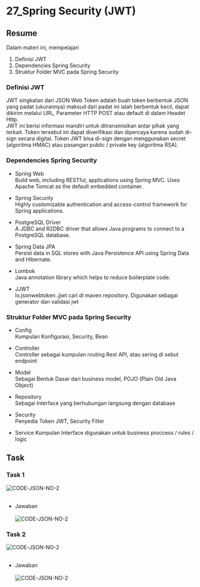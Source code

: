 # 27_Spring Security (JWT)

## Resume

Dalam materi ini, mempelajari <br />

1. Definisi JWT <br />
2. Dependencies Spring Security <br />
3. Struktur Folder MVC pada Spring Security<br />

### Definisi JWT

JWT singkatan dari JSON Web Token adalah buah token berbentuk JSON yang padat (ukurannya) maksud dari padat ini ialah berbentuk kecil, dapat dikirim melalui URL, Parameter HTTP POST atau default di dalam Headet Http.<br />JWT ini berisi informasi mandiri untuk ditransmisikan antar pihak yang terkait. Token tersebut ini dapat diverifikasi dan dipercaya karena sudah di-sign secara digital. Token JWT bisa di-sign dengan menggunakan secret (algoritma HMAC) atau pasangan public / private key (algoritma RSA).

### Dependencies Spring Security

- Spring Web <br />
  Build web, including RESTful, applications using Spring MVC.
  Uses Apache Tomcat as the default embedded container.<br />

- Spring Security <br />
  Highly customizable authentication and access-control
  framework for Spring applications.<br />

- PostgreSQL Driver<br />
  A JDBC and R2DBC driver that allows Java programs to
  connect to a PostgreSQL database.<br />

- Spring Data JPA<br />
  Persist data in SQL stores with Java Persistence API using
  Spring Data and Hibernate.<br />

- Lombok<br />
  Java annotation library which helps to reduce boilerplate code.<br />

- JJWT<br />
  lo.jsonwebtoken..jjwt cari di maven repository. Digunakan
  sebagai generator dan validasi jwt<br />

### Struktur Folder MVC pada Spring Security

- Config<br />
  Kumpulan Konfigurasi, Security, Bean<br />

- Controller<br />
  Controller sebagai kumpulan routing Rest API, atau sering di
  sebut endpoint<br />

- Model<br />
  Sebagai Bentuk Dasar dari business model, POJO (Plain Old
  Java Object)<br />

- Repository<br />
  Sebagai Interface yang berhubungan langsung dengan
  database<br />

- Security<br />
  Penyedia Token JWT, Security Filter<br />

- Service
  Kumpulan Interface digunakan untuk business proccess /
  rules / logic

## Task

### Task 1

![CODE-JSON-NO-2]()<br /><br />

- Jawaban <br /><br />
  ![CODE-JSON-NO-2]()

### Task 2

![CODE-JSON-NO-2]()<br /><br />

- Jawaban <br /><br />
  ![CODE-JSON-NO-2]()
